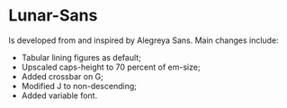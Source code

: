 # Lunar-Sans
Is developed from and inspired by Alegreya Sans. Main changes include:

- Tabular lining figures as default;
- Upscaled caps-height to 70 percent of em-size;
- Added crossbar on G;
- Modified J to non-descending;
- Added variable font.
